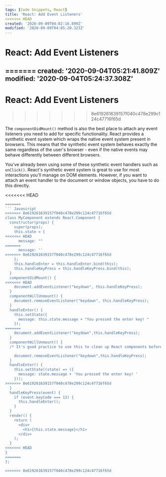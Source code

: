 ```yaml
---
tags: [Code Snippets, React]
title: 'React: Add Event Listeners'
<<<<<<< HEAD
created: '2020-09-09T04:02:16.899Z'
modified: '2020-09-09T04:05:20.323Z'
---
```


React: Add Event Listeners
================================
=======
created: '2020-09-04T05:21:41.809Z'
modified: '2020-09-04T05:24:37.308Z'
---

React: Add Event Listeners
==========================
>>>>>>> 8e619261639157f040c478e299c124c47716f65d

The ```componentDidMount()``` method is also the best place to attach any event listeners you need to add for specific functionality. React provides a synthetic event system which wraps the native event system present in browsers. This means that the synthetic event system behaves exactly the same regardless of the user's browser - even if the native events may behave differently between different browsers.

You've already been using some of these synthetic event handlers such as ```onClick()```. React's synthetic event system is great to use for most interactions you'll manage on DOM elements. However, if you want to attach an event handler to the document or window objects, you have to do this directly.

<<<<<<< HEAD
``` javascript
=======
``` Javascript
>>>>>>> 8e619261639157f040c478e299c124c47716f65d
class MyComponent extends React.Component {
  constructor(props) {
    super(props);
    this.state = {
<<<<<<< HEAD
      message: ""
=======
      message: ''
>>>>>>> 8e619261639157f040c478e299c124c47716f65d
    };
    this.handleEnter = this.handleEnter.bind(this);
    this.handleKeyPress = this.handleKeyPress.bind(this);
  }
  componentDidMount() {
<<<<<<< HEAD
    document.addEventListener("keydown", this.handleKeyPress);
  }
  componentWillUnmount() {
    document.removeEventListener("keydown", this.handleKeyPress);
  }
  handleEnter() {
    this.setState({
      message: this.state.message + "You pressed the enter key! "
    });
=======
    document.addEventListener("keydown",this.handleKeyPress);
  }
  componentWillUnmount() {
  /* It's good practice to use this to clean up React components before they are unmounted. for example: removing event listeners. */

    document.removeEventListener("keydown",this.handleKeyPress);
  }
  handleEnter() {
    this.setState((state) => ({
      message: state.message + 'You pressed the enter key! '
    }));
>>>>>>> 8e619261639157f040c478e299c124c47716f65d
  }
  handleKeyPress(event) {
    if (event.keyCode === 13) {
      this.handleEnter();
    }
  }
  render() {
    return (
      <div>
        <h1>{this.state.message}</h1>
      </div>
    );
  }
<<<<<<< HEAD
}
=======
};

>>>>>>> 8e619261639157f040c478e299c124c47716f65d
```
